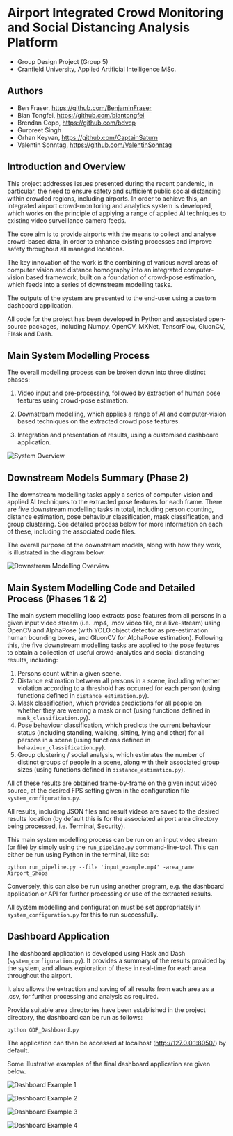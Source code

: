 # Airport Integrated Crowd Monitoring and Social Distancing Analysis Platform
- Group Design Project (Group 5) 
- Cranfield University, Applied Artificial Intelligence MSc.

## Authors

- Ben Fraser, https://github.com/BenjaminFraser
- Bian Tongfei, https://github.com/biantongfei
- Brendan Copp, https://github.com/bdvcp
- Gurpreet Singh
- Orhan Keyvan, https://github.com/CaptainSaturn
- Valentin Sonntag, https://github.com/ValentinSonntag


## Introduction and Overview

This project addresses issues presented during the recent pandemic, in particular, the need to ensure safety and sufficient public social distancing within crowded regions, including airports. In order to achieve this, an integrated airport crowd-monitoring and analytics system is developed, which works on the principle of applying a range of applied AI techniques to existing video surveillance camera feeds. 

The core aim is to provide airports with the means to collect and analyse crowd-based data, in order to enhance existing processes and improve safety throughout all managed locations. 

The key innovation of the work is the combining of various novel areas of computer vision and distance homography into an integrated computer-vision based framework, built on a foundation of crowd-pose estimation, which feeds into a series of downstream modelling tasks.

The outputs of the system are presented to the end-user using a custom dashboard application.

All code for the project has been developed in Python and associated open-source packages, including Numpy, OpenCV, MXNet, TensorFlow, GluonCV, Flask and Dash.


## Main System Modelling Process

The overall modelling process can be broken down into three distinct phases:

1. Video input and pre-processing, followed by extraction of human pose features using crowd-pose estimation.

2. Downstream modelling, which applies a range of AI and computer-vision based techniques on the extracted crowd pose features.

3. Integration and presentation of results, using a customised dashboard application.



![System Overview](examples/system_overview.jpg?raw=True "Simplified System Overview Diagram")


## Downstream Models Summary (Phase 2)

The downstream modelling tasks apply a series of computer-vision and applied AI techniques to the extracted pose features for each frame. There are five downstream modelling tasks in total, including person counting, distance estimation, pose behaviour classification, mask classification, and group clustering. See detailed process below for more information on each of these, including the associated code files.

The overall purpose of the downstream models, along with how they work, is illustrated in the diagram below.


![Downstream Modelling Overview](examples/downstream_models.jpg?raw=True "Illustration of the downstream modelling process")



## Main System Modelling Code and Detailed Process (Phases 1 & 2)

The main system modelling loop extracts pose features from all persons in a given input video stream (i.e. .mp4, .mov video file, or a live-stream) using OpenCV and AlphaPose (with YOLO object detector as pre-estimation human bounding boxes, and GluonCV for AlphaPose estimation). Following this, the five downstream modelling tasks are applied to the pose features to obtain a collection of useful crowd-analytics and social distancing results, including:

1. Persons count within a given scene.
2. Distance estimation between all persons in a scene, including whether violation according to a threshold has occurred for each person (using functions defined in `distance_estimation.py`).
3. Mask classification, which provides predictions for all people on whether they are wearing a mask or not (using functions defined in `mask_classification.py`).
4. Pose behaviour classification, which predicts the current behaviour status (including standing, walking, sitting, lying and other) for all persons in a scene (using functions defined in `behaviour_classification.py`).
5. Group clustering / social analysis, which estimates the number of distinct groups of people in a scene, along with their associated group sizes (using functions defined in `distance_estimation.py`).

All of these results are obtained frame-by-frame on the given input video source, at the desired FPS setting given in the configuration file `system_configuration.py`.

All results, including JSON files and result videos are saved to the desired results location (by default this is for the associated airport area directory being processed, i.e. Terminal, Security).

This main system modelling process can be run on an input video stream (or file) by simply using the `run_pipeline.py` command-line-tool. This can either be run using Python in the terminal, like so:

    python run_pipeline.py --file 'input_example.mp4' -area_name Airport_Shops

Conversely, this can also be run using another program, e.g. the dashboard application or API for further processing or use of the extracted results.

All system modelling and configuration must be set appropriately in `system_configuration.py` for this to run successfully.



## Dashboard Application

The dashboard application is developed using Flask and Dash (`system_configuration.py`). It provides a summary of the results provided by the system, and allows exploration of these in real-time for each area throughout the airport. 

It also allows the extraction and saving of all results from each area as a .csv, for further processing and analysis as required.

Provide suitable area directories have been established in the project directory, the dashboard can be run as follows:

    python GDP_Dashboard.py

The application can then be accessed at localhost (http://127.0.0.1:8050/) by default.

Some illustrative examples of the final dashboard application are given below.


![Dashboard Example 1](examples/dashboard_example.jpg?raw=True "Example of the dashboard design.")


![Dashboard Example 2](examples/dashboard_example_2.jpg?raw=True "Another example of the dashboard results (1).")


![Dashboard Example 3](examples/dashboard_example_3.jpg?raw=True "Another example of the dashboard results (2).")


![Dashboard Example 4](examples/dashboard_example_4.jpg?raw=True "Another example of the dashboard results (3).")
